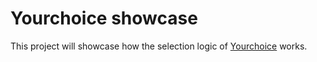 # Yourchoice showcase

This project will showcase how the selection logic of [Yourchoice](https://github.com/actano/yourchoice) works.
